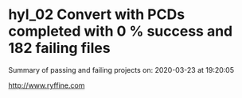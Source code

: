 # hyl_02 Convert with PCDs completed with 0 % success and 182 failing files

Summary of passing and failing projects on: 2020-03-23 at 19:20:05

http://www.ryffine.com
